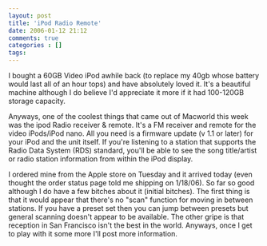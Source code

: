```yaml
---
layout: post
title: 'iPod Radio Remote'
date: 2006-01-12 21:12
comments: true
categories : []
tags:
---
```

I bought a 60GB Video iPod awhile back (to replace my 40gb whose battery would last all of an hour tops) and have absolutely loved it. It's a beautiful machine although I do believe I'd appreciate it more if it had 100-120GB storage capacity.

<img src="http://fusion94.org/images/appleradioremote.jpg" alt="" align="left"/>Anyways, one of the coolest things that came out of Macworld this week was the ipod Radio receiver & remote. It's a FM receiver and remote for the video iPods/iPod nano. All you need is a firmware update (v 1.1 or later) for your iPod and the unit itself. If you're listening to a station that supports the Radio Data System (RDS) standard, you'll be able to see the song title/artist or radio station information from within the iPod display.

I ordered mine from the Apple store on Tuesday and it arrived today (even thought the order status page told me shipping on 1/18/06). So far so good although I do have a few bitches about it (initial bitches). The first thing is that it would appear that there's no "scan" function for moving in between stations. If you have a preset set then you can jump between presets but general scanning doesn't appear to be available. The other gripe is that reception in San Francisco isn't the best in the world. Anyways, once I get to play with it some more I'll post more information.



